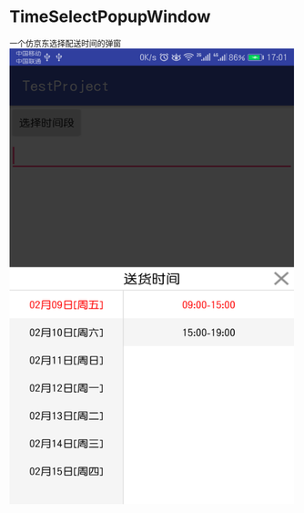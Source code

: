 # TimeSelectPopupWindow
一个仿京东选择配送时间的弹窗
</br>
<img src="./screenshots.png" width = "500" height = "800" align=center />
